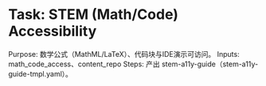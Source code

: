 # Task: STEM (Math/Code) Accessibility

Purpose: 数学公式（MathML/LaTeX）、代码块与IDE演示可访问。
Inputs: math_code_access、content_repo
Steps: 产出 stem-a11y-guide（stem-a11y-guide-tmpl.yaml）。
